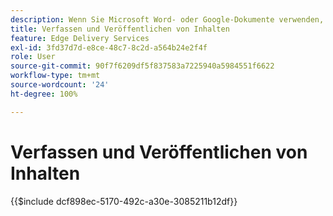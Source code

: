 ```yaml
---
description: Wenn Sie Microsoft Word- oder Google-Dokumente verwenden, wissen Sie bereits, wie Inhalte erstellt werden.
title: Verfassen und Veröffentlichen von Inhalten
feature: Edge Delivery Services
exl-id: 3fd37d7d-e8ce-48c7-8c2d-a564b24e2f4f
role: User
source-git-commit: 90f7f6209df5f837583a7225940a5984551f6622
workflow-type: tm+mt
source-wordcount: '24'
ht-degree: 100%

---
```


# Verfassen und Veröffentlichen von Inhalten

{{$include dcf898ec-5170-492c-a30e-3085211b12df}}


